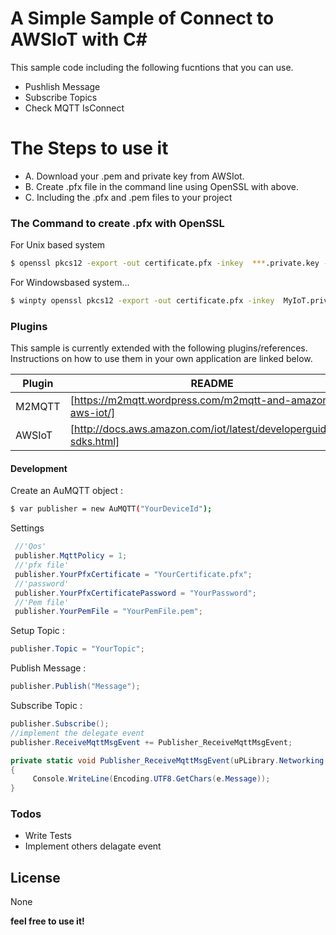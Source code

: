 # A Simple Sample of Connect to AWSIoT with C#

This sample code including the following fucntions that you can use.

  - Pushlish Message
  - Subscribe Topics
  - Check MQTT IsConnect

# The Steps to use it

  - A. Download your .pem and private key from AWSIot.
  - B. Create .pfx file in the command line using OpenSSL with above.
  - C. Including the .pfx and .pem files to your project


### The Command to create .pfx with OpenSSL 
For Unix based system
```sh
$ openssl pkcs12 -export -out certificate.pfx -inkey  ***.private.key -in ***.cert.pem

```

For Windowsbased system...

```sh
$ winpty openssl pkcs12 -export -out certificate.pfx -inkey  MyIoT.private.key -in MyIoT.cert.pem
```

### Plugins

This sample is currently extended with the following plugins/references. Instructions on how to use them in your own application are linked below.

| Plugin | README |
| ------ | ------ |
| M2MQTT | [https://m2mqtt.wordpress.com/m2mqtt-and-amazon-aws-iot/] |
| AWSIoT | [http://docs.aws.amazon.com/iot/latest/developerguide/iot-sdks.html] |

#### Development
Create an AuMQTT object :
```sh
$ var publisher = new AuMQTT("YourDeviceId");
```

Settings
```csharp
 //'Qos'
 publisher.MqttPolicy = 1; 
 //'pfx file'
 publisher.YourPfxCertificate = "YourCertificate.pfx";
 //'password'
 publisher.YourPfxCertificatePassword = "YourPassword";
 //'Pem file'
 publisher.YourPemFile = "YourPemFile.pem";
```
Setup Topic :
```csharp
publisher.Topic = "YourTopic";
```
Publish Message :
```csharp
publisher.Publish("Message");
```
Subscribe Topic :
```csharp
publisher.Subscribe();
//implement the delegate event
publisher.ReceiveMqttMsgEvent += Publisher_ReceiveMqttMsgEvent;
```
```csharp
private static void Publisher_ReceiveMqttMsgEvent(uPLibrary.Networking.M2Mqtt.Messages.MqttMsgPublishEventArgs e)
{
     Console.WriteLine(Encoding.UTF8.GetChars(e.Message));
}
```

### Todos

 - Write Tests
 - Implement others delagate event

License
----

None


**feel free to use it!**


  
